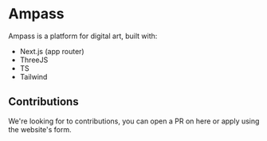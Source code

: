# Ampass

Ampass is a platform for digital art, built with:

- Next.js (app router)
- ThreeJS
- TS
- Tailwind

## Contributions

We're looking for to contributions, you can open a PR on here or apply using the website's form.